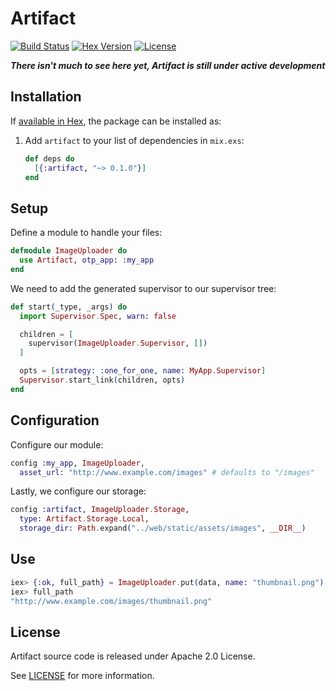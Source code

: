 # Artifact

[![Build Status][travis-img]][travis] [![Hex Version][hex-img]][hex] [![License][license-img]][license]

[travis-img]: https://travis-ci.org/doomspork/artifact.png?branch=master
[travis]: https://travis-ci.org/doomspork/artifact
[hex-img]: https://img.shields.io/hexpm/v/artifact.svg
[hex]: https://hex.pm/packages/artifact
[license-img]: https://img.shields.io/badge/license-Apache%202.0-brightgreen.svg
[license]: https://opensource.org/licenses/Apache-2.0

___There isn't much to see here yet, Artifact is still under active development___

## Installation

If [available in Hex](https://hex.pm/docs/publish), the package can be installed as:

1. Add `artifact` to your list of dependencies in `mix.exs`:

	```elixir
	def deps do
	  [{:artifact, "~> 0.1.0"}]
	end
	```

## Setup

Define a module to handle your files:

```elixir
defmodule ImageUploader do
  use Artifact, otp_app: :my_app
end
```

We need to add the generated supervisor to our supervisor tree:

```elixir
def start(_type, _args) do
  import Supervisor.Spec, warn: false

  children = [
    supervisor(ImageUploader.Supervisor, [])
  ]

  opts = [strategy: :one_for_one, name: MyApp.Supervisor]
  Supervisor.start_link(children, opts)
end
```

## Configuration

Configure our module:

```elixir
config :my_app, ImageUploader,
  asset_url: "http://www.example.com/images" # defaults to "/images"
```

Lastly, we configure our storage:

```elixir
config :artifact, ImageUploader.Storage,
  type: Artifact.Storage.Local,
  storage_dir: Path.expand("../web/static/assets/images", __DIR__)
```

## Use

```elixir
iex> {:ok, full_path} = ImageUploader.put(data, name: "thumbnail.png")
iex> full_path
"http://www.example.com/images/thumbnail.png"
```

## License

Artifact source code is released under Apache 2.0 License.

See [LICENSE](LICENSE) for more information.
